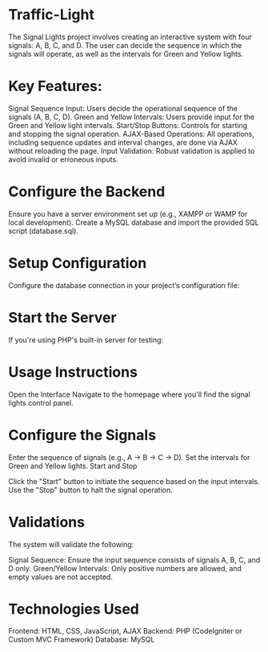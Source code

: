 # Traffic-Light
The Signal Lights project involves creating an interactive system with four signals: A, B, C, and D. The user can decide the sequence in which the signals will operate, as well as the intervals for Green and Yellow lights. 

# Key Features:
Signal Sequence Input: Users decide the operational sequence of the signals (A, B, C, D).
Green and Yellow Intervals: Users provide input for the Green and Yellow light intervals.
Start/Stop Buttons: Controls for starting and stopping the signal operation.
AJAX-Based Operations: All operations, including sequence updates and interval changes, are done via AJAX without reloading the page.
Input Validation: Robust validation is applied to avoid invalid or erroneous inputs.

# Configure the Backend

Ensure you have a server environment set up (e.g., XAMPP or WAMP for local development).
Create a MySQL database and import the provided SQL script (database.sql).
# Setup Configuration
Configure the database connection in your project’s configuration file:
# Start the Server
If you're using PHP's built-in server for testing:

# Usage Instructions
Open the Interface
Navigate to the homepage where you'll find the signal lights control panel.

# Configure the Signals

Enter the sequence of signals (e.g., A -> B -> C -> D).
Set the intervals for Green and Yellow lights.
Start and Stop

Click the "Start" button to initiate the sequence based on the input intervals.
Use the "Stop" button to halt the signal operation.
# Validations
The system will validate the following:

Signal Sequence: Ensure the input sequence consists of signals A, B, C, and D only.
Green/Yellow Intervals: Only positive numbers are allowed, and empty values are not accepted.
# Technologies Used
Frontend: HTML, CSS, JavaScript, AJAX
Backend: PHP (CodeIgniter or Custom MVC Framework)
Database: MySQL
